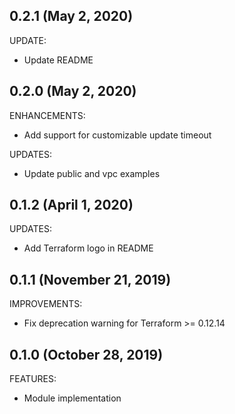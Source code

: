 ## 0.2.1 (May 2, 2020)

UPDATE:

* Update README

## 0.2.0 (May 2, 2020)

ENHANCEMENTS:

* Add support for customizable update timeout

UPDATES:

* Update public and vpc examples


## 0.1.2 (April 1, 2020)

UPDATES:

* Add Terraform logo in README

## 0.1.1 (November 21, 2019)

IMPROVEMENTS:

* Fix deprecation warning for Terraform >= 0.12.14

## 0.1.0 (October 28, 2019)

FEATURES:

* Module implementation
